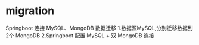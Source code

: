 # migration
Springboot 连接 MySQL、MongoDB 数据迁移
1.数据源MySQL,分别迁移数据到2个 MongoDB 
2.Springboot 配置 MySQL + 双 MongoDB 连接
